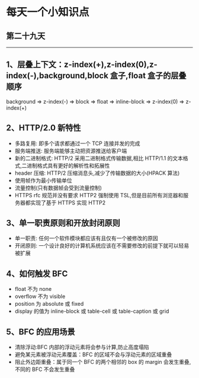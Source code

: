 # 每天一个小知识点

## 第二十九天

---

## 1、层叠上下文：z-index(+),z-index(0),z-index(-),background,block 盒子,float 盒子的层叠顺序

background => z-index(-) => block => float => inline-block => z-index(0) => z-index(+)

## 2、HTTP/2.0 新特性

- 多路复用: 即多个请求都通过一个 TCP 连接并发的完成
- 服务端推送: 服务端能够主动把资源推送给客户端
- 新的二进制格式: HTTP/2 采用二进制格式传输数据,相比 HTTP/1.1 的文本格式,二进制格式具有更好的解析性和拓展性
- header 压缩: HTTP/2 压缩消息头,减少了传输数据的大小(HPACK 算法)
- 使用帧作为最小传输单位
- 流量控制(只有数据帧会受到流量控制)
- HTTPS rfc 规范并没有要求 HTTP2 强制使用 TSL,但是目前所有浏览器和服务器都实现了基于 HTTPS 实现 HTTP2

## 3、单一职责原则和开放封闭原则

- 单一职责: 任何一个软件模块都应该有且仅有一个被修改的原因
- 开闭原则: 一个设计良好的计算机系统应该在不需要修改的前提下就可以轻易被扩展

## 4、如何触发 BFC

- float 不为 none
- overflow 不为 visible
- position 为 absolute 或 fixed
- display 的值为 inline-block 或 table-cell 或 table-caption 或 grid

## 5、BFC 的应用场景

- 清除浮动:BFC 内部的浮动元素将会参与计算,防止高度塌陷
- 避免某元素被浮动元素覆盖：BFC 的区域不会与浮动元素的区域重叠
- 阻止外边距重叠：属于同一个 BFC 的两个相邻的 box 的 margin 会发生重叠,不同的 BFC 不会发生重叠
